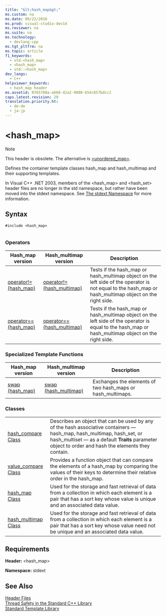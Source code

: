 ```yaml
---
title: "&lt;hash_map&gt;"
ms.custom: na
ms.date: 09/22/2016
ms.prod: visual-studio-dev14
ms.reviewer: na
ms.suite: na
ms.technology: 
  - devlang-cpp
ms.tgt_pltfrm: na
ms.topic: article
f1_keywords: 
  - std.<hash_map>
  - <hash_map>
  - std::<hash_map>
dev_langs: 
  - C++
helpviewer_keywords: 
  - hash_map header
ms.assetid: 0765708a-a668-42a2-9800-654c857bdcc2
caps.latest.revision: 29
translation.priority.ht: 
  - de-de
  - ja-jp
---
```

# &lt;hash_map&gt;
> [!NOTE]
>  This header is obsolete. The alternative is [<unordered_map>](../vs140/-unordered_map-.md).  
  
 Defines the container template classes hash_map and hash_multimap and their supporting templates.  
  
 In Visual C++ .NET 2003, members of the <hash_map> and <hash_set> header files are no longer in the std namespace, but rather have been moved into the stdext namespace. See [The stdext Namespace](../vs140/stdext-namespace.md) for more information.  
  
## Syntax  
  
```  
#include <hash_map>  
  
```  
  
### Operators  
  
|Hash_map version|Hash_multimap version|Description|  
|-----------------------|----------------------------|-----------------|  
|[operator!= (hash_map)](../vs140/-hash_map--operators.md#operator_neq__hash_map_)|[operator!= (hash_multimap)](../vs140/-hash_map--operators.md#operator_neq)|Tests if the hash_map or hash_multimap object on the left side of the operator is not equal to the hash_map or hash_multimap object on the right side.|  
|[operator== (hash_map)](assetId:///f933cb1c-934d-43f5-aa9e-0b325eb95b85)|[operator== (hash_multimap)](assetId:///3fa378b1-0250-4e3f-a130-dc14103fc5e9)|Tests if the hash_map or hash_multimap object on the left side of the operator is equal to the hash_map or hash_multimap object on the right side.|  
  
### Specialized Template Functions  
  
|Hash_map version|Hash_multimap version|Description|  
|-----------------------|----------------------------|-----------------|  
|[swap (hash_map)](../vs140/hash_map-class.md#hash_map__swap)|[swap (hash_multimap)](../vs140/hash_multimap-class.md#hash_multimap__swap)|Exchanges the elements of two hash_maps or hash_multimaps.|  
  
### Classes  
  
|||  
|-|-|  
|[hash_compare Class](../vs140/hash_compare-class.md)|Describes an object that can be used by any of the hash associative containers — hash_map, hash_multimap, hash_set, or hash_multiset — as a default **Traits** parameter object to order and hash the elements they contain.|  
|[value_compare Class](../vs140/value_compare-class.md)|Provides a function object that can compare the elements of a hash_map by comparing the values of their keys to determine their relative order in the hash_map.|  
|[hash_map Class](../vs140/hash_map-class.md)|Used for the storage and fast retrieval of data from a collection in which each element is a pair that has a sort key whose value is unique and an associated data value.|  
|[hash_multimap Class](../vs140/hash_multimap-class.md)|Used for the storage and fast retrieval of data from a collection in which each element is a pair that has a sort key whose value need not be unique and an associated data value.|  
  
## Requirements  
 **Header:** <hash_map>  
  
 **Namespace:** stdext  
  
## See Also  
 [Header Files](../vs140/c---standard-library-header-files.md)   
 [Thread Safety in the Standard C++ Library](../vs140/thread-safety-in-the-c---standard-library.md)   
 [Standard Template Library](../vs140/standard-template-library.md)
